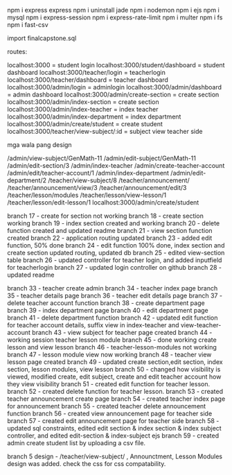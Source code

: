npm i express
express
npm i uninstall jade
npm i nodemon
npm i ejs
npm i mysql
npm i express-session
npm i express-rate-limit
npm i multer
npm i fs
npm i fast-csv

import finalcapstone.sql


routes:

localhost:3000 = student login
localhost:3000/student/dashboard = student dashboard
localhost:3000/teacher/login = teacherlogin
localhost:3000/teacher/dashboard = teacher dashboard
localhost:3000/admin/login = adminlogin
localhost:3000/admin/dashboard = admin dashboard
localhost:3000/admin/create-section = create section
localhost:3000/admin/index-section = create section
localhost:3000/admin/index-teacher = index teacher
localhost:3000/admin/index-department = index department
localhost:3000/admin/create/student = create student
localhost:3000/teacher/view-subject/:id = subject view teacher side


mga wala pang design

/admin/view-subject/GenMath-11
/admin/edit-subject/GenMath-11
/admin/edit-section/3
/admin/index-teacher
/admin/create-teacher-account
/admin/edit/teacher-account/1
/admin/index-department
/admin/edit-department/2
/teacher/view-subject/8
/teacher/announcement/
/teacher/announcement/view/3
/teacher/announcement/edit/3
/teacher/lesson/modules
/teacher/lesson/view-lesson/1
/teacher/lesson/edit-lesson/1
localhost:3000/admin/create/student 


branch 17 - create for section not working
branch 18 - create section working
branch 19 - index section created and working
branch 20 - delete function created and updated readme
branch 21 - view section function created
branch 22 - application routing updated
branch 23 - added edit function, 50% done
branch 24 - edit function 100% done, index section and create section updated routing, updated db
branch 25 - edited view-section table
branch 26 - updated controller for teacher login, and added inputfield for teacherlogin
branch 27 - updated login controller on github
branch 28 - updated readme

branch 33 - teacher create admin
branch 34 - teacher index page
branch 35 - teacher details page
branch 36 - teacher edit details page
branch 37 - delete teacher account function
branch 38 - create department page
branch 39 - index department page
branch 40 - edit department page
branch 41 - delete department function
branch 42 - updated edit function for teacher account details, suffix view in index-teacher and view-teacher-account
branch 43 - view subject for teacher page created
branch 44 - working session teacher lesson module
branch 45 - done working create lesson and view lesson
branch 46 - teacher-lesson-modules not working
branch 47 - lesson module view now working
branch 48 - teacher view lesson page created
branch 49 - updated create section,edit section, index section, lesson modules, view lesson
branch 50 - changed how visibility is viewed, modified create, edit subject, create and edit teacher account how  they view visibility
branch 51 - created edit function for teacher lesson.
branch 52 - created delete function for teacher lesson.
branch 53 - created teacher announcement create page
branch 54 - created teacher index page for announcement
branch 55 - created teacher delete announcement function
branch 56 - created view announcement page for teacher side
branch 57 - created edit announcement page for teacher side
branch 58 - updated sql constraints, edited edit section & index section & index subject controller, and edited edit-section & index-subject ejs 
branch 59 - created admin create student list by uploading a csv file.


branch 5 design - /teacher/view-subject/ , Announctment, Lesson Modules design was added. check the css for css compatability.